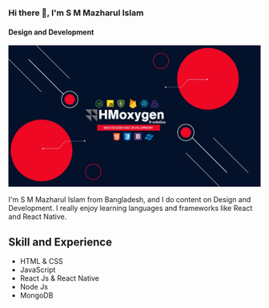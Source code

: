 ### Hi there 👋, I'm S M Mazharul Islam
#### Design and Development 
![Design and Development ](https://github.com/smmazharul/smmazharul/blob/main/github.jpg)

I'm S M Mazharul Islam from Bangladesh, and I do content on Design and Development. I really enjoy learning languages and frameworks like React and React Native.



## Skill and Experience
*  HTML & CSS
*  JavaScript
*  React Js & React Native
*  Node Js
*  MongoDB
 





